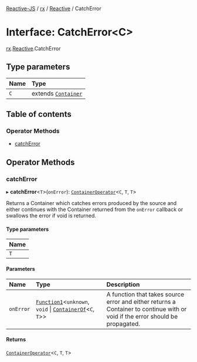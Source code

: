 [Reactive-JS](../README.md) / [rx](../modules/rx.md) / [Reactive](../modules/rx.Reactive.md) / CatchError

# Interface: CatchError<C\>

[rx](../modules/rx.md).[Reactive](../modules/rx.Reactive.md).CatchError

## Type parameters

| Name | Type |
| :------ | :------ |
| `C` | extends [`Container`](containers.Container-1.md) |

## Table of contents

### Operator Methods

- [catchError](rx.Reactive.CatchError.md#catcherror)

## Operator Methods

### catchError

▸ **catchError**<`T`\>(`onError`): [`ContainerOperator`](../modules/containers.md#containeroperator)<`C`, `T`, `T`\>

Returns a Container which catches errors produced by the source and either continues with
the Container returned from the `onError` callback or swallows the error if
void is returned.

#### Type parameters

| Name |
| :------ |
| `T` |

#### Parameters

| Name | Type | Description |
| :------ | :------ | :------ |
| `onError` | [`Function1`](../modules/functions.md#function1)<`unknown`, `void` \| [`ContainerOf`](../modules/containers.md#containerof)<`C`, `T`\>\> | A function that takes source error and either returns a Container to continue with or void if the error should be propagated. |

#### Returns

[`ContainerOperator`](../modules/containers.md#containeroperator)<`C`, `T`, `T`\>
